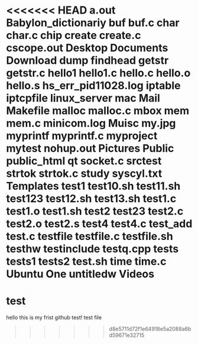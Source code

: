 <<<<<<< HEAD
a.out
Babylon_dictionariy
buf
buf.c
char
char.c
chip
create
create.c
cscope.out
Desktop
Documents
Download
dump
findhead
getstr
getstr.c
hello1
hello1.c
hello.c
hello.o
hello.s
hs_err_pid11028.log
iptable
iptcpfile
linux_server
mac
Mail
Makefile
malloc
malloc.c
mbox
mem
mem.c
minicom.log
Muisc
my.jpg
myprintf
myprintf.c
myproject
mytest
nohup.out
Pictures
Public
public_html
qt
socket.c
srctest
strtok
strtok.c
study
syscyl.txt
Templates
test1
test10.sh
test11.sh
test123
test12.sh
test13.sh
test1.c
test1.o
test1.sh
test2
test23
test2.c
test2.o
test2.s
test4
test4.c
test_add
test.c
testfile
testfile.c
testfile.sh
testhw
testinclude
testq.cpp
tests
tests1
tests2
test.sh
time
time.c
Ubuntu One
untitledw
Videos
=======
test
====
hello  this is my frist github test!
test file
>>>>>>> d8e5711d72f1e64918e5a2088a6bd59671e32715

